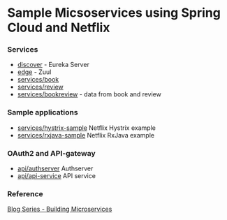 # Sample Micsoservices using Spring Cloud and Netflix

### Services

- [discover](discovery) - Eureka Server
- [edge](edge) - Zuul
- [services/book](services/book)
- [services/review](services/review)
- [services/bookreview](services/bookreview) - data from book and review

### Sample applications

- [services/hystrix-sample](services/hystrix-sample) Netflix Hystrix example
- [services/rxjava-sample](services/rxjava-sample) Netflix RxJava example

### OAuth2 and API-gateway

- [api/authserver](api/authserver) Authserver
- [api/api-service](api/api-service) API service

### Reference

[Blog Series - Building Microservices](http://callistaenterprise.se/blogg/teknik/2015/05/20/blog-series-building-microservices/)
